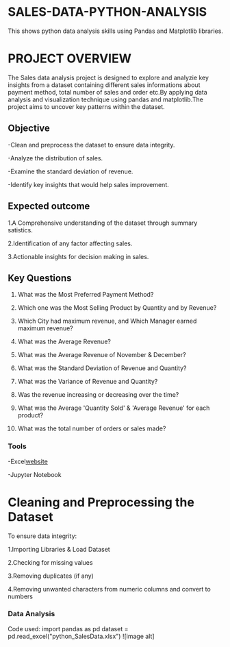 # SALES-DATA-PYTHON-ANALYSIS
This shows python data analysis skills using Pandas and Matplotlib libraries.

# PROJECT OVERVIEW

The Sales data analysis project is designed to explore and analyzie key insights from a dataset containing different sales informations about payment method, total number of sales and order etc.By applying data analysis and visualization technique using pandas and matplotlib.The project aims to uncover key patterns within the dataset.

## Objective
-Clean and preprocess the dataset to ensure data integrity.

-Analyze the distribution of sales.

-Examine the standard deviation of revenue.

-Identify key insights that would help sales improvement.

## Expected outcome
1.A Comprehensive understanding of the dataset through summary satistics.

2.Identification of any factor affecting sales.

3.Actionable insights for decision making in sales.

## Key Questions
1. What was the Most Preferred Payment Method?
   
2. Which one was the Most Selling Product by Quantity and by Revenue?
  
3. Which City had maximum revenue, and Which Manager earned maximum revenue?
  
4. What was the Average Revenue?
 
5. What was the Average Revenue of November & December?
  
6. What was the Standard Deviation of Revenue and Quantity?
    
7. What was the Variance of Revenue and Quantity?
 
8. Was the revenue increasing or decreasing over the time?
 
9. What was the Average 'Quantity Sold' & 'Average Revenue' for each product?
 
10. What was the total number of orders or sales made? 

### Tools
-Excel[website](http://office.com)

-Jupyter Notebook

# Cleaning and Preprocessing the Dataset

To ensure data integrity:

1.Importing Libraries & Load Dataset

2.Checking for missing values

3.Removing duplicates (if any)

4.Removing unwanted characters from numeric columns and convert to numbers

### Data Analysis

Code used:
import pandas as pd 
dataset = pd.read_excel("python_SalesData.xlsx")
![image alt]
